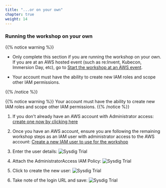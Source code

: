 ```yaml
---
title: "...or on your own"
chapter: true
weight: 14
---
```


### Running the workshop on your own


{{% notice warning %}}
 - Only complete this section if you are running the workshop on your own. If you are at an AWS hosted event (such as re:Invent, Kubecon, Immersion Day, etc), go to [Start the workshop at an AWS event](../aws_event/).

 - Your account must have the ability to create new IAM roles and scope other IAM permissions.

{{% /notice %}}


{{% notice warning %}}
Your account must have the ability to create new IAM roles and scope other IAM permissions.
{{% /notice %}}

1. If you don't already have an AWS account with Administrator access: [create
one now by clicking here](https://aws.amazon.com/getting-started/)

1. Once you have an AWS account, ensure you are following the remaining workshop steps
as an IAM user with administrator access to the AWS account:
[Create a new IAM user to use for the workshop](https://console.aws.amazon.com/iam/home?#/users$new)

1. Enter the user details:
![Sysdig Trial](/images/10_prerequisites/iam-1-create-user.png)

1. Attach the AdministratorAccess IAM Policy:
![Sysdig Trial](/images/10_prerequisites/iam-2-attach-policy.png)

1. Click to create the new user:
![Sysdig Trial](/images/10_prerequisites/iam-3-create-user.png)

1. Take note of the login URL and save:
![Sysdig Trial](/images/10_prerequisites/iam-4-save-url.png)

